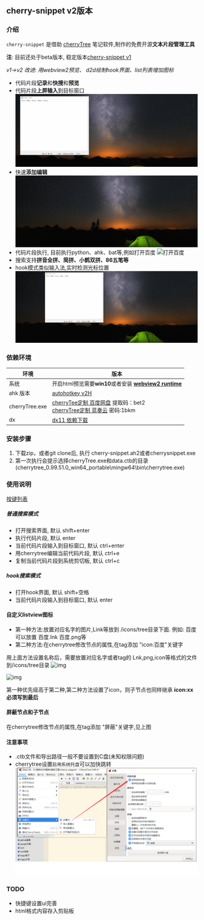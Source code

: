## cherry-snippet v2版本

### 介绍
`cherry-snippet` 是借助 [cherryTree](https://www.giuspen.com/cherrytree/) 笔记软件,制作的免费开源**文本片段管理工具**

**注**: 目前还处于beta版本, 稳定版本[cherry-snippet v1](https://github.com/sxzxs/cherry-snippet)

*v1->v2 改进: 用webview2预览、 d2d绘制hook界面、list列表增加图标*

* 代码片段**记录**和**快搜**和**预览**
* 代码片段**上屏输入**到目标窗口
![展示](./picture/sample.gif)
* 快速**添加编辑**
![编辑](./picture/edit.gif)
* 代码片段执行, 目前执行python、ahk、bat等,例如打开百度
![打开百度](./picture/open_baidu.gif)
* 搜索支持**拼音全拼、简拼、小鹤双拼、86五笔等**
* hook模式类似输入法,实时检测光标位置
![hook](./picture/HOOK.gif)

### 依赖环境
|环境|版本|
|-|-|
|系统|开启html预览需要**win10**或者安装 **[webview2 runtime](https://msedge.sf.dl.delivery.mp.microsoft.com/filestreamingservice/files/3c9f7ac6-fb0a-4eb7-b1fd-44c57613a3f5/MicrosoftEdgeWebView2RuntimeInstallerX64.exe)**|
|ahk 版本| [autohotkey v2H](https://github.com/thqby/AutoHotkey_H/releases)|
|cherryTree.exe|[cherryTee定制 百度网盘](https://pan.baidu.com/s/1uDmzAsB_tgwexUccUjM0uA?pwd=bet2) 提取码：bet2 <br>  [cherryTree定制 蓝奏云](https://wwob.lanzoum.com/iWmdr0mpjnfa) 密码:1bkm
|dx| [dx11 依赖下载](https://zhangyue667.lanzouh.com/DirectXRepairEnhanced)|

### 安装步骤
1. 下载zip，或者git clone后, 执行 cherry-snippet.ah2或者cherrysnippet.exe
2. 第一次执行会提示选择cherryTree.exe和data.ctb的目录(cherrytree_0.99.51.0_win64_portable\mingw64\bin\cherrytree.exe)

### 使用说明
[按键列表](https://wyagd001.github.io/v2/docs/KeyList.htm#general)
##### 普通搜索模式
* 打开搜索界面, 默认 shift+enter
* 执行代码片段, 默认 enter
* 当前代码片段输入到目标窗口, 默认 ctrl+enter 
* 用cherrytree编辑当前代码片段, 默认 ctrl+e 
* 复制当前代码片段到系统剪切板, 默认 ctrl+c 

##### hook搜索模式
* 打开hook界面, 默认 shift+空格
* 当前代码片段输入到目标窗口, 默认 enter 

#### 自定义listview图标
* 第一种方法:放置对应名字的图片,Link等放到 /icons/tree目录下面. 例如: 百度 可以放置 百度.lnk 百度.png等
* 第二种方法:在cherrytree修改节点的属性,在tag添加 "icon:百度"关键字

用上面方法设置名称后，需要放置对应名字或者tag的 Lnk,png,icon等格式的文件到/icons/tree目录
![img](https://img2023.cnblogs.com/blog/2850002/202302/2850002-20230222001733261-592590197.png)

![img](https://img2023.cnblogs.com/blog/2850002/202302/2850002-20230222001212880-2097820494.png)

第一种优先级高于第二种,第二种方法设置了icon，则子节点也同样继承
**icon:xx 必须写到最后**

#### 屏蔽节点和子节点
在cherrytree修改节点的属性,在tag添加 "屏蔽"关键字,见上图


#### 注意事项
* .ctb文件和导出路径一般不要设置到C盘(未知权限问题)
* cherrytree设置`启用系统托盘`可以加快跳转
![cherrytree启用系统托盘](./picture/cherrytree%E8%AE%BE%E7%BD%AE.png)

### TODO
* 快捷键设置ui完善
* html格式内容存入剪贴板